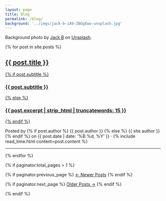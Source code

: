 ```yaml
---
layout: page
title: Blog
permalink: /blog/
background: '../imgs/jack-b-iA9-ZBGgEwo-unsplash.jpg'
---
```


<p>
  Background photo by <a target="_blank" href="https://unsplash.com/@nervum?utm_source=unsplash&utm_medium=referral&utm_content=creditCopyText">Jack B</a> on <a target="_blank" href="https://unsplash.com/s/photos/purple-sunset?utm_source=unsplash&utm_medium=referral&utm_content=creditCopyText">Unsplash</a>.
</p>

{% for post in site.posts %}

<article class="post-preview">
  <a href="{{ post.url | prepend: site.baseurl | replace: '//', '/' }}">
    <h2 class="post-title">{{ post.title }}</h2>
    {% if post.subtitle %}
    <h3 class="post-subtitle">{{ post.subtitle }}</h3>
    {% else %}
    <h3 class="post-subtitle">{{ post.excerpt | strip_html | truncatewords: 15 }}</h3>
    {% endif %}
  </a>
  <p class="post-meta">Posted by
    {% if post.author %}
    {{ post.author }}
    {% else %}
    {{ site.author }}
    {% endif %}
    on {{ post.date | date: '%B %d, %Y' }} &middot; {% include read_time.html content=post.content %}
  </p>
</article>

<hr>

{% endfor %}

<!-- Pager -->
{% if paginator.total_pages > 1 %}

<div class="clearfix">

  {% if paginator.previous_page %}
  <a class="btn btn-primary float-left" href="{{ paginator.previous_page_path | prepend: site.baseurl | replace: '//', '/' }}">&larr;
    Newer<span class="d-none d-md-inline"> Posts</span></a>
  {% endif %}

  {% if paginator.next_page %}
  <a class="btn btn-primary float-right" href="{{ paginator.next_page_path | prepend: site.baseurl | replace: '//', '/' }}">Older<span class="d-none d-md-inline"> Posts</span> &rarr;</a>
  {% endif %}

</div>

{% endif %}
